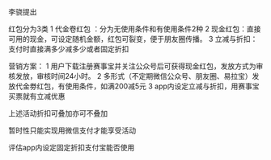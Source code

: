 李骁提出

红包分为3类
1 代金卷红包 ：分为无使用条件和有使用条件2种
2 现金红包：直接可用的现金，可设定随机金额，红包可裂变，便于朋友圈传播。
3 立减与折扣：支付时直接满多少减多少或者固定折扣

营销方案：
1 用户下载注册赛事宝并关注公众号后可获得现金红包，发放方式为审核发放，审核时间24小时。
2 多形式（不定期微信公众号、朋友圈、易拉宝）发放代金劵红包，有使用条件，如满200减5元
3 app内设定立减与折扣，用赛事宝买票就有立减优惠

上述活动折扣可叠加亦可不叠加

暂时性只能实现用微信支付才能享受活动

评估app内设定固定折扣支付宝能否使用
